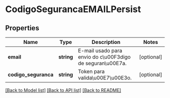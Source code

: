 # CodigoSegurancaEMAILPersist

## Properties
Name | Type | Description | Notes
------------ | ------------- | ------------- | -------------
**email** | **string** | E-mail usado para envio do c\u00F3digo de seguran\u00E7a. | [optional] 
**codigo_seguranca** | **string** | Token para valida\u00E7\u00E3o. | [optional] 

[[Back to Model list]](../README.md#documentation-for-models) [[Back to API list]](../README.md#documentation-for-api-endpoints) [[Back to README]](../README.md)


